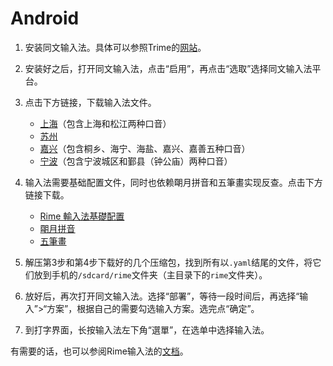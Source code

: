 # Android

1. 安装同文输入法。具体可以参照Trime的[网站](https://github.com/osfans/trime#同文安卓輸入法平臺trime-rime-ime-for-android)。

2. 安装好之后，打开同文输入法，点击“启用”，再点击“选取”选择同文输入法平台。

3. 点击下方链接，下载输入法文件。

    - [上海](https://codeload.github.com/NGLI/rime-wugniu_zaonhe/zip/master)（包含上海和松江两种口音）
    - [苏州](https://codeload.github.com/NGLI/rime-wugniu_soutseu/zip/master)
    - [嘉兴](https://codeload.github.com/NGLI/rime-wugniu_kashin/zip/master)（包含桐乡、海宁、海盐、嘉兴、嘉善五种口音）
    - [宁波](https://codeload.github.com/NGLI/rime-wugniu_gninpou/zip/master)（包含宁波城区和鄞县（钟公庙）两种口音）

4. 输入法需要基础配置文件，同时也依赖朙月拼音和五筆畫实现反查。点击下方链接下载。

    - [Rime 輸入法基礎配置](https://codeload.github.com/rime/rime-prelude/zip/master)
    - [朙月拼音](https://codeload.github.com/rime/rime-luna-pinyin/zip/master)
    - [五筆畫](https://codeload.github.com/rime/rime-stroke/zip/master)

5. 解压第3步和第4步下载好的几个压缩包，找到所有以`.yaml`结尾的文件，将它们放到手机的`/sdcard/rime`文件夹（主目录下的`rime`文件夹）。

6. 放好后，再次打开同文输入法。选择“部署”，等待一段时间后，再选择“输入”>“方案”，根据自己的需要勾选输入方案。选完点“确定”。

7. 到打字界面，长按输入法左下角“選單”，在选单中选择输入法。

有需要的话，也可以参阅Rime输入法的[文档](https://rime.im/docs/)。
